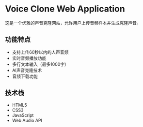 # Voice Clone Web Application

这是一个优雅的声音克隆网站，允许用户上传音频样本并生成克隆声音。

## 功能特点
- 支持上传60秒以内的人声音频
- 实时音频播放功能
- 多行文本输入（最多1000字）
- AI声音克隆技术
- 音频下载功能

## 技术栈
- HTML5
- CSS3
- JavaScript
- Web Audio API 